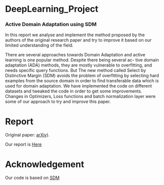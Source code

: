 # DeepLearning_Project
### Active Domain Adaptation using SDM

In this report we analyse and implement the method proposed by
the authors of the original research paper and try to improve it based on our limited understanding of the field. 

There are several approaches towards
Domain Adaptation and active learning is one popular method. Despite there being several ac-
tive domain adaptation (ADA) methods, they are mostly vulnerable to overfitting, and needs
specific query functions. But The new
method called Select by Distinctive Margin (SDM) avoids the problem of overfitting
by selecting hard examples from the source domain in order to find transferable data which is
used for domain adaptation. We have implemented the code on different datasets and tweaked
the code in order to get some improvements. Changes in Optimizers, Loss functions and batch
normalization layer were some of our approach to try and improve this paper.

# Report

Original paper: [arXiv](https://arxiv.org/abs/2203.05738)).

Our report is [Here](https://www.researchgate.net/publication/374535841_Active_Domain_Adaptation_using_Selective_Distinctive_Margin?utm_source=twitter&rgutm_meta1=eHNsLTc2OVdETzFOWlNxeTZpNVJJRkVmRk1ZREROdGpIcGNOQWFkcmZCeDIvak81cnBqYi9VSkhiUEhaYVRUaXp4bVpzeWw2Q1VjTVJ6T2VYRFpQMk1RdDk3bz0%3D)


# Acknowledgement
Our code is based on [SDM](https://github.com/TencentYoutuResearch/ActiveLearning-SDM)
